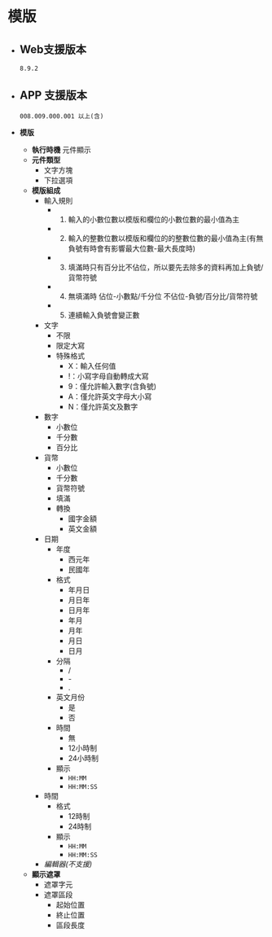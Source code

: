 # 模版

* ## Web支援版本

      8.9.2

* ## APP 支援版本

      008.009.000.001 以上(含)

* __模版__
  * __執行時機__
        元件顯示
  * __元件類型__
    * 文字方塊
    * 下拉選項
  * __模版組成__
    * 輸入規則
      * 1. 輸入的小數位數以模版和欄位的小數位數的最小值為主
      * 2. 輸入的整數位數以模版和欄位的的整數位數的最小值為主(有無負號有時會有影響最大位數-最大長度時)
      * 3. 填滿時只有百分比不佔位，所以要先去除多的資料再加上負號/貨幣符號
      * 4. 無填滿時 佔位-小數點/千分位 不佔位-負號/百分比/貨幣符號
      * 5. 連續輸入負號會變正數
    * 文字
      * 不限
      * 限定大寫
      * 特殊格式
        * X：輸入任何值
        * !：小寫字母自動轉成大寫
        * 9：僅允許輸入數字(含負號)
        * A：僅允許英文字母大小寫
        * N：僅允許英文及數字
    * 數字
      * 小數位
      * 千分數
      * 百分比
    * 貨幣
      * 小數位
      * 千分數
      * 貨幣符號
      * 填滿
      * 轉換
        * 國字金額
        * 英文金額
    * 日期
      * 年度
        * 西元年
        * 民國年
      * 格式
        * 年月日
        * 月日年
        * 日月年
        * 年月
        * 月年
        * 月日
        * 日月
      * 分隔
        * /
        * \-
        * .
      * 英文月份
        * 是
        * 否
      * 時間
        * 無
        * 12小時制
        * 24小時制
      * 顯示
        * `HH:MM`
        * `HH:MM:SS`
    * 時間
      * 格式
        * 12時制
        * 24時制
      * 顯示
        * `HH:MM`
        * `HH:MM:SS`
    * _編輯器(不支援)_
  * __顯示遮罩__
    * 遮罩字元
    * 遮罩區段
      * 起始位置
      * 終止位置
      * 區段長度
